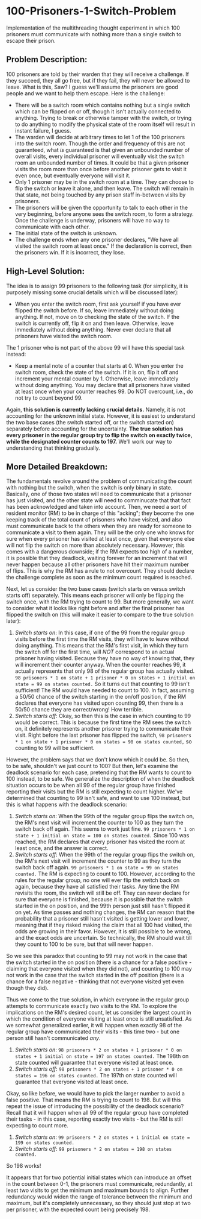 # 100-Prisoners-1-Switch-Problem
Implementation of the multithreading thought experiment in which 100 prisoners must communicate with nothing more than a single switch to escape their prison.

## Problem Description:
100 prisoners are told by their warden that they will receive a challenge. If they succeed, they all go free, but if they fail, they will never be allowed to leave. What is this, Saw? I guess we'll assume the prisoners are good people and we want to help them escape. Here is the challenge:
- There will be a switch room which contains nothing but a single switch which can be flipped on or off, though it isn't actually connected to anything. Trying to break or otherwise tamper with the switch, or trying to do anything to modify the physical state of the room itself will result in instant failure, I guess.
- The warden will decide at arbitrary times to let 1 of the 100 prisoners into the switch room. Though the order and frequency of this are not guaranteed, what *is* guaranteed is that given an unbounded number of overall visits, every individual prisoner will eventually visit the switch room an unbounded number of times. It could be that a given prisoner visits the room more than once before another prisoner gets to visit it even once, but eventually everyone will visit it.
- Only 1 prisoner may be in the switch room at a time. They can choose to flip the switch or leave it alone, and then leave. The switch will remain in that state, not being touched by any prison staff in-between visits by prisoners.
- The prisoners will be given the opportunity to talk to each other in the very beginning, before anyone sees the switch room, to form a strategy. Once the challenge is underway, prisoners will have no way to communicate with each other.
- The initial state of the switch is unknown.
- The challenge ends when any one prisoner declares, "We have all visited the switch room at least once." If the declaration is correct, then the prisoners win. If it is incorrect, they lose.

## High-Level Solution:
The idea is to assign 99 prisoners to the following task (for simplicity, it is purposely missing some crucial details which will be discussed later):
- When you enter the switch room, first ask yourself if you have ever flipped the switch before. If so, leave immediately without doing anything. If not, move on to checking the state of the switch. If the switch is currently off, flip it on and then leave. Otherwise, leave immediately without doing anything. Never ever declare that all prisoners have visited the switch room.

The 1 prisoner who is not part of the above 99 will have this special task instead:
- Keep a mental note of a counter that starts at 0. When you enter the switch room, check the state of the switch. If it is on, flip it off and increment your mental counter by 1. Otherwise, leave immediately without doing anything. You may declare that all prisoners have visited at least once when your counter reaches 99. Do NOT overcount, i.e., do not try to count beyond 99.

Again, **this solution is currently lacking crucial details.** Namely, it is not accounting for the unknown initial state. However, it is easiest to understand the two base cases (the switch started off, or the switch started on) separately before accounting for the uncertainty. **The true solution has every prisoner in the regular group try to flip the switch on exactly twice, while the designated counter counts to 197.** We'll work our way to understanding that thinking gradually.

## More Detailed Breakdown:
The fundamentals revolve around the problem of communicating the count with nothing but the switch, when the switch is only binary in state. Basically, one of those two states will need to communicate that a prisoner has just visited, and the other state will need to comminucate that that fact has been acknowledged and taken into account. Then, we need a sort of resident monitor (RM) to be in charge of this "acking"; they become the one keeping track of the total count of prisoners who have visited, and also must communicate back to the others when they are ready for someone to communicate a visit to them again. They will be the only one who knows for sure when every prisoner has visited at least once, given that everyone else will not flip the switch on more than absolutely necessary. However, this comes with a dangerous downside; if the RM expects too high of a number, it is possible that they deadlock, waiting forever for an increment that will never happen because all other prisoners have hit their maximum number of flips. This is why the RM has a rule to not overcount. They should declare the challenge complete as soon as the minimum count required is reached.

Next, let us consider the two base cases (switch starts on versus switch starts off) separately. This means each prisoner will only be flipping the switch once, with the RM trying to count to 99. But more generally, we want to consider what it looks like right before and after the final prisoner has flipped the switch on (this will make it easier to compare to the true solution later):
1. *Switch starts on*: In this case, if one of the 99 from the regular group visits before the first time the RM visits, they will have to leave without doing anything. This means that the RM's first visit, in which they turn the switch off for the first time, will *NOT* correspond to an actual prisoner having visited. Because they have no way of knowing that, they will increment their counter anyway. When the counter reaches 99, it actually represents that only 98 of the regular group has actually visited. `98 prisoners * 1 on state + 1 prisoner * 0 on states + 1 initial on state = 99 on states counted.` So it turns out that counting to 99 isn't sufficient! The RM would have needed to count to 100. In fact, assuming a 50/50 chance of the switch starting in the on/off position, if the RM declares that everyone has visited upon counting 99, then there is a 50/50 chance they are correct/wrong! How terrible.
2. *Switch starts off*: Okay, so then this is the case in which counting to 99 would be correct. This is because the first time the RM sees the switch on, it definitely represents another prisoner trying to communicate their visit. Right before the last prisoner has flipped the switch, `98 prisoners * 1 on state + 1 prisoner * 0 on states = 98 on states counted,` so counting to 99 will be sufficient.

However, the problem says that we don't know which it could be. So then, to be safe, shouldn't we just count to 100? But then, let's examine the deadlock scenario for each case, pretending that the RM wants to count to 100 instead, to be safe. We generalize the description of when the deadlock situation occurs to be when all 99 of the regular group have finished reporting their visits but the RM is still expecting to count higher. We've determined that counting to 99 isn't safe, and want to use 100 instead, but this is what happens with the deadlock scenario:
1. *Switch starts on*: When the 99th of the regular group flips the switch on, the RM's next visit will increment the counter to 100 as they turn the switch back off again. This seems to work just fine. `99 prisoners * 1 on state + 1 initial on state = 100 on states counted.` Since 100 was reached, the RM declares that every prisoner has visited the room at least once, and the answer is correct.
2. *Switch starts off*: When the 99th of the regular group flips the switch on, the RM's next visit will increment the counter to 99 as they turn the switch back off again. `99 prisoners * 1 on state = 99 on states counted.` The RM is expecting to count to 100. However, according to the rules for the regular group, no one will ever flip the switch back on again, because they have all satisfied their tasks. Any time the RM revisits the room, the switch will still be off. They can never declare for sure that everyone is finished, because it is possible that the switch started in the on position, and the 99th person just still hasn't flipped it on yet. As time passes and nothing changes, the RM can reason that the probability that a prisoner still hasn't visited is getting lower and lower, meaning that if they risked making the claim that all 100 had visited, the odds are growing in their favor. However, it is still possible to be wrong, and the exact odds are uncertain. So technically, the RM should wait till they count to 100 to be sure, but that will never happen.

So we see this paradox that counting to 99 may not work in the case that the switch started in the on position (there is a chance for a false positive - claiming that everyone visited when they did not), and counting to 100 may not work in the case that the switch started in the off position (there is a chance for a false negative - thinking that not everyone visited yet even though they did).

Thus we come to the true solution, in which everyone in the regular group attempts to communicate exactly *two* visits to the RM. To explore the implications on the RM's desired count, let us consider the largest count in which the condition of everyone visiting at least once is still unsatisfied. As we somewhat generalized earlier, it will happen when exactly 98 of the regular group have communicated their visits - this time two - but one person still hasn't communicated *any*.
1. *Switch starts on*: `98 prisoners * 2 on states + 1 prisoner * 0 on states + 1 initial on state = 197 on states counted.` The 198th on state counted will guarantee that everyone visited at least once.
2. *Switch starts off*: `98 prisoners * 2 on states + 1 prisoner * 0 on states = 196 on states counted.` The 197th on state counted will guarantee that everyone visited at least once.

Okay, so like before, we would have to pick the larger number to avoid a false positive. That means the RM is trying to count to 198. But will this repeat the issue of introducing the possibility of the deadlock scenario? Recall that it will happen when all 99 of the regular group have completed their tasks - in this case, reporting exactly two visits - but the RM is still expecting to count more.
1. *Switch starts on*: `99 prisoners * 2 on states + 1 initial on state = 199 on states counted.`
2. *Switch starts off*: `99 prisoners * 2 on states = 198 on states counted.`

So 198 works!

It appears that for two potiential initial states which can introduce an offset in the count between 0-1, the prisoners must communicate, redundantly, at least two visits to get the minimum and maximum bounds to align. Further redundancy would widen the range of tolerance between the minimum and maximum, but it's completely unnecessary, so they should just stop at two per prisoner, with the expected count being precisely 198.
